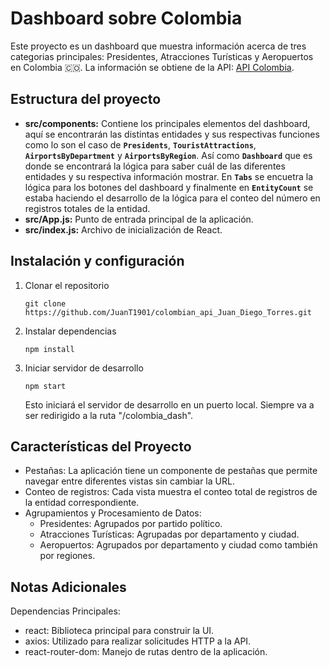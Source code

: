 # Dashboard sobre Colombia

Este proyecto es un dashboard que muestra información acerca de tres categorias principales: Presidentes, Atracciones Turísticas y Aeropuertos en Colombia 🇨🇴. La información se obtiene de la API: [API Colombia](https://api-colombia.com/).

## Estructura del proyecto

- **src/components:** Contiene los principales elementos del dashboard, aquí se encontrarán las distintas entidades y sus respectivas funciones como lo son el caso de **`Presidents`**, **`TouristAttractions`**, **`AirportsByDepartment`** y **`AirportsByRegion`**. Así como **`Dashboard`** que es donde se encontrará la lógica para saber cuál de las diferentes entidades y su respectiva información mostrar. En **`Tabs`** se encuetra la lógica para los botones del dashboard y finalmente en **`EntityCount`** se estaba haciendo el desarrollo de la lógica para el conteo del número en registros totales de la entidad.
- **src/App.js:** Punto de entrada principal de la aplicación.
- **src/index.js:** Archivo de inicialización de React.

## Instalación y configuración

1. Clonar el repositorio
   ~~~
   git clone https://github.com/JuanT1901/colombian_api_Juan_Diego_Torres.git
   ~~~
2. Instalar dependencias
   ~~~
   npm install
   ~~~
3. Iniciar servidor de desarrollo
   ~~~
   npm start
   ~~~
   Esto iniciará el servidor de desarrollo en un puerto local. Siempre va a ser redirigido a la ruta "/colombia_dash".
   
## Características del Proyecto

- Pestañas: La aplicación tiene un componente de pestañas que permite navegar entre diferentes vistas sin cambiar la URL.
- Conteo de registros: Cada vista muestra el conteo total de registros de la entidad correspondiente.
- Agrupamientos y Procesamiento de Datos:
  - Presidentes: Agrupados por partido político.
  - Atracciones Turísticas: Agrupadas por departamento y ciudad.
  - Aeropuertos: Agrupados por departamento y ciudad como también por regiones.

## Notas Adicionales

Dependencias Principales:

- react: Biblioteca principal para construir la UI.
- axios: Utilizado para realizar solicitudes HTTP a la API.
- react-router-dom: Manejo de rutas dentro de la aplicación.
